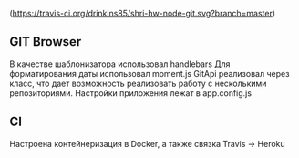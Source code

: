 (https://travis-ci.org/drinkins85/shri-hw-node-git.svg?branch=master)

## GIT Browser

В качестве шаблонизатора использовал handlebars
Для форматирования даты использовал moment.js
GitApi реализовал через класс, что дает возможность реализовать работу с несколькими репозиториями.
Настройки приложения лежат в app.config.js


## CI

Настроена контейнеризация в Docker, а также связка Travis -> Heroku

